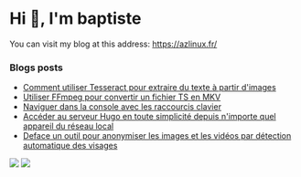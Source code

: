 # Hi 👋, I'm baptiste

You can visit my blog at this address: https://azlinux.fr/

### Blogs posts
<!-- BLOG-POST-LIST:START -->
- [Comment utiliser Tesseract pour extraire du texte à partir d'images](https://azlinux.fr/tesseract/)
- [Utiliser FFmpeg pour convertir un fichier TS en MKV](https://azlinux.fr/utiliser-ffmpeg-pour-convertir-un-fichier-ts-en-mkv/)
- [Naviguer dans la console avec les raccourcis clavier](https://azlinux.fr/naviguer-dans-la-console-avec-les-raccourcis-clavier/)
- [Accéder au serveur Hugo en toute simplicité depuis n'importe quel appareil du réseau local](https://azlinux.fr/hugo/)
- [Deface un outil pour anonymiser les images et les vidéos par détection automatique des visages](https://azlinux.fr/deface/)
<!-- BLOG-POST-LIST:END -->

![](https://github-readme-stats.vercel.app/api/top-langs/?username=baptiste313&layout=compact&hide=css,scss,html,javascript&theme=dracula)
![](https://github-readme-stats.vercel.app/api/?username=baptiste313&layout=compact&hide=css,scss,html,javascript&theme=dracula)
